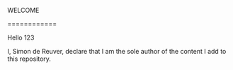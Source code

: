 WELCOME 

============

Hello 123

 I, Simon de Reuver, declare that I am the sole author of the content I add to this repository.